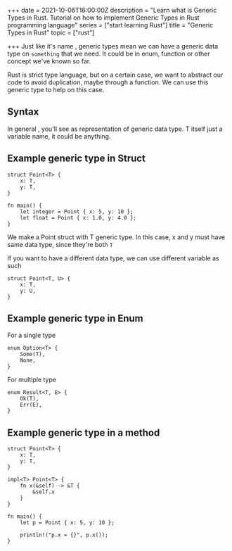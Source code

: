 +++
date = 2021-10-06T16:00:00Z
description = "Learn what is Generic Types in Rust. Tutorial on how to implement Generic Types in Rust programming language"
series = ["start learning Rust"]
title = "Generic Types in Rust"
topic = ["rust"]

+++
Just like it's name , generic types mean we can have a generic data type on `something` that we need. It could be in enum, function or other concept we've known so far.

Rust is strict type language, but on a certain case, we want to abstract our code to avoid duplication, maybe through a function. We can use this generic type to help on this case.

## Syntax

In general , you'll see <T> as representation of generic data type. T itself just a variable name, it could be anything.

## Example generic type in Struct

    struct Point<T> {
        x: T,
        y: T,
    }
    
    fn main() {
        let integer = Point { x: 5, y: 10 };
        let float = Point { x: 1.0, y: 4.0 };
    }

We make a Point struct with T generic type. In this case, x and y must have same data type, since they're both `T` 

If you want to have a different data type, we can use different variable as such

    struct Point<T, U> {
        x: T,
        y: U,
    }

## Example generic type in Enum

For a single type

    enum Option<T> {
        Some(T),
        None,
    }

For multiple type

    enum Result<T, E> {
        Ok(T),
        Err(E),
    }

## Example generic type in a method

    struct Point<T> {
        x: T,
        y: T,
    }
    
    impl<T> Point<T> {
        fn x(&self) -> &T {
            &self.x
        }
    }
    
    fn main() {
        let p = Point { x: 5, y: 10 };
    
        println!("p.x = {}", p.x());
    }